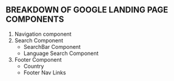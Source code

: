 ## BREAKDOWN OF GOOGLE LANDING PAGE COMPONENTS

1. Navigation component
2. Search Component
    - SearchBar Component
    - Language Search Component
3. Footer Component
    - Country
    - Footer Nav Links    